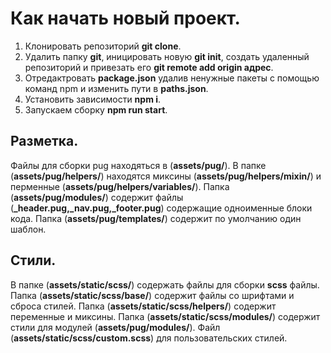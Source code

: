 # Как начать новый проект.

1. Клонировать репозиторий **git clone**.
2. Удалить папку **git**, иницировать новую **git init**, создать удаленный репозиторий и привезать его **git remote add origin адрес**.
3. Отредактровать **package.json** удалив ненужные пакеты с помощью команд npm и изменить пути в **paths.json**.
4. Установить зависимости **npm i**.
5. Запускаем сборку **npm run start**.

## Разметка.

Файлы для сборки pug находяться в (**assets/pug/**). В папке (**assets/pug/helpers/**) находятся миксины (**assets/pug/helpers/mixin/**)
и перменные (**assets/pug/helpers/variables/**). Папка (**assets/pug/modules/**) содержит файлы (**_header.pug,_nav.pug,_footer.pug**)
содержащие одноименные блоки кода. Папка (**assets/pug/templates/**) содержит по умолчанию один шаблон.

## Стили.

В папке (**assets/static/scss/**) содержать файлы для сборки **scss** файлы. Папка (**assets/static/scss/base/**) 
содержит файлы со шрифтами и сброса стилей. Папка (**assets/static/scss/helpers/**) содержит переменные и миксины.
Папка (**assets/static/scss/modules/**) содержит стили для модулей (**assets/pug/modules/**). 
Файл (**assets/static/scss/custom.scss**) для пользовательских стилей.